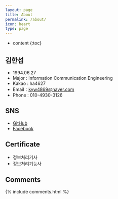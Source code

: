 ```yaml
---
layout: page
title: About
permalink: /about/
icon: heart
type: page
---
```


* content
{:toc}

## 김한섭

* 1994.06.27  
* Major : Information Communication Engineering  
* Kakao : ha4627  
* Email：kyw4869@naver.com  
* Phone : 010-4930-3126  

## SNS

* [GitHub](https://github.com/superbly)
* [Facebook](https://www.facebook.com/seob3126)


## Certificate

* 정보처리기사  
* 정보처리기능사  





## Comments

{% include comments.html %}
